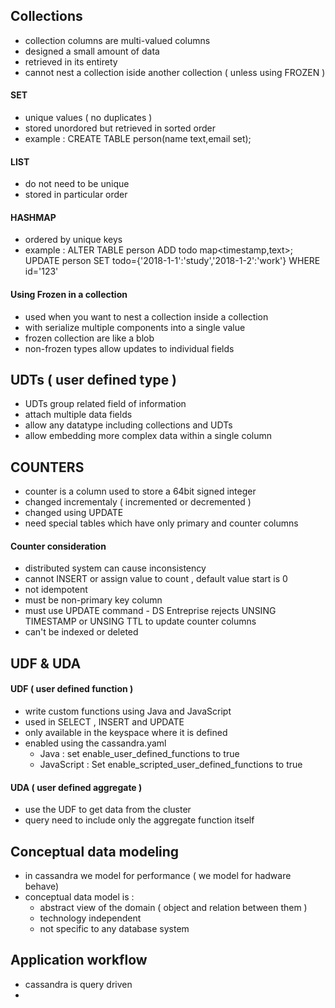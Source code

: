## Collections

* collection columns are multi-valued columns
* designed a small amount of data
* retrieved in its entirety
* cannot nest a collection iside another collection ( unless using FROZEN )

#### SET

* unique values ( no duplicates )
* stored unordored but retrieved in sorted order
* example : CREATE TABLE person(name text,email set<text>);

#### LIST

* do not need to be unique
* stored in particular order

#### HASHMAP

* ordered by unique keys
* example : ALTER TABLE person ADD todo map<timestamp,text>;
UPDATE person SET todo={'2018-1-1':'study','2018-1-2':'work'} WHERE id='123'

#### Using Frozen in a collection

* used when you want to nest a collection inside a collection
* with serialize multiple components into a single value
* frozen collection are like a blob
* non-frozen types allow updates to individual fields


## UDTs ( user defined type )

* UDTs group related field of information
* attach multiple data fields
* allow any datatype including collections and UDTs
* allow embedding more complex data within a single column

## COUNTERS

* counter is a column used to store a 64bit signed integer
* changed incrementaly ( incremented or decremented )
* changed using UPDATE
* need special tables which have only primary and counter columns

#### Counter consideration
* distributed system can cause inconsistency
* cannot INSERT or assign value to count , default value start is 0
* not idempotent
* must be non-primary key column
* must use UPDATE command - DS Entreprise rejects UNSING TIMESTAMP or UNSING TTL to update counter columns
* can't be indexed or deleted

## UDF  & UDA 

#### UDF ( user defined function )
* write custom functions using Java and JavaScript
* used in SELECT , INSERT and UPDATE
* only available in the keyspace where it is defined
* enabled using the cassandra.yaml
    * Java : set enable_user_defined_functions to true
    * JavaScript : Set enable_scripted_user_defined_functions to true


#### UDA ( user defined aggregate )
* use the UDF to get data from the cluster
* query need to include only the aggregate function itself


## Conceptual data modeling

* in cassandra we model for performance ( we model for hadware behave)
* conceptual data model is :
   * abstract view of the domain ( object and relation between them )
   * technology independent
   * not specific to any database system

## Application workflow

* cassandra is query driven 
* 







